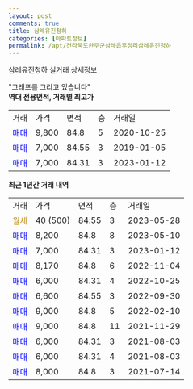 ```yaml
---
layout: post
comments: true
title: 삼례유진청하
categories: [아파트정보]
permalink: /apt/전라북도완주군삼례읍후정리삼례유진청하
---
```


삼례유진청하 실거래 상세정보

<script type="text/javascript">
  google.charts.load('current', {'packages':['line', 'corechart']});
  google.charts.setOnLoadCallback(drawChart);

  function drawChart() {
    var data = new google.visualization.DataTable();
    data.addColumn('date', '거래일');
    data.addColumn('number', "매매");
    data.addColumn('number', "전세");
    data.addColumn('number', "전매");

    data.addRows([[new Date(Date.parse("2023-05-28")), null, null, null], [new Date(Date.parse("2023-05-10")), 8200, null, null], [new Date(Date.parse("2023-01-12")), 7000, null, null], [new Date(Date.parse("2022-11-04")), 8170, null, null], [new Date(Date.parse("2022-10-25")), 6000, null, null], [new Date(Date.parse("2022-09-30")), 6600, null, null], [new Date(Date.parse("2022-02-10")), 9000, null, null], [new Date(Date.parse("2021-11-29")), 9000, null, null], [new Date(Date.parse("2021-08-03")), 6000, null, null], [new Date(Date.parse("2021-08-03")), 6000, null, null], [new Date(Date.parse("2021-07-14")), 8000, null, null]]);

    var options = {
      hAxis: {
        format: 'yyyy/MM/dd'
      },    
      lineWidth: 0,
      pointsVisible: true,    
      title: '최근 1년간 유형별 실거래가 분포',
      legend: { position: 'bottom' }
    };

    var formatter = new google.visualization.NumberFormat({pattern:'###,###'} );
    formatter.format(data, 1);
    formatter.format(data, 2);
    
    setTimeout(function() {
        var chart = new google.visualization.LineChart(document.getElementById('columnchart_material'));
        chart.draw(data, (options));
        document.getElementById('loading').style.display = 'none';
    }, 200);
  }
</script>


<div id="loading" style="z-index:20; display: block; margin-left: 0px">"그래프를 그리고 있습니다"</div>
<div id="columnchart_material" style="width: 95%; margin-left: 0px; display: block"></div>
<!-- contents start -->
<b>역대 전용면적, 거래별 최고가</b>
<table class="sortable">
    <tr>
      <td>거래</td>
      <td>가격</td>
      <td>면적</td>
      <td>층</td>
      <td>거래일</td>
    </tr>
        <tr>
          <td><a style="color: blue">매매</a></td>
          <td>9,800</td>
          <td>84.8</td>
          <td>5</td>
          <td>2020-10-25</td>
        </tr>            <tr>
          <td><a style="color: blue">매매</a></td>
          <td>7,000</td>
          <td>84.55</td>
          <td>3</td>
          <td>2019-01-05</td>
        </tr>            <tr>
          <td><a style="color: blue">매매</a></td>
          <td>7,000</td>
          <td>84.31</td>
          <td>3</td>
          <td>2023-01-12</td>
        </tr>        
    
    
</table>

<b>최근 1년간 거래 내역</b>

<table class="sortable">
    <tr>
      <td>거래</td>
      <td>가격</td>
      <td>면적</td>
      <td>층</td>
      <td>거래일</td>
    </tr>
    <tr>
      <td><a style="color: darkgoldenrod">월세</a></td>
      <td>40 (500)</td>
      <td>84.55</td>
      <td>3</td>
      <td>2023-05-28</td>
    </tr>          <tr>
      <td><a style="color: blue">매매</a></td>
      <td>8,200</td>
      <td>84.8</td>
      <td>8</td>
      <td>2023-05-10</td>
    </tr>          <tr>
      <td><a style="color: blue">매매</a></td>
      <td>7,000</td>
      <td>84.31</td>
      <td>3</td>
      <td>2023-01-12</td>
    </tr>          <tr>
      <td><a style="color: blue">매매</a></td>
      <td>8,170</td>
      <td>84.8</td>
      <td>6</td>
      <td>2022-11-04</td>
    </tr>          <tr>
      <td><a style="color: blue">매매</a></td>
      <td>6,000</td>
      <td>84.31</td>
      <td>4</td>
      <td>2022-10-25</td>
    </tr>          <tr>
      <td><a style="color: blue">매매</a></td>
      <td>6,600</td>
      <td>84.55</td>
      <td>3</td>
      <td>2022-09-30</td>
    </tr>          <tr>
      <td><a style="color: blue">매매</a></td>
      <td>9,000</td>
      <td>84.8</td>
      <td>5</td>
      <td>2022-02-10</td>
    </tr>          <tr>
      <td><a style="color: blue">매매</a></td>
      <td>9,000</td>
      <td>84.8</td>
      <td>11</td>
      <td>2021-11-29</td>
    </tr>          <tr>
      <td><a style="color: blue">매매</a></td>
      <td>6,000</td>
      <td>84.31</td>
      <td>3</td>
      <td>2021-08-03</td>
    </tr>          <tr>
      <td><a style="color: blue">매매</a></td>
      <td>6,000</td>
      <td>84.31</td>
      <td>4</td>
      <td>2021-08-03</td>
    </tr>          <tr>
      <td><a style="color: blue">매매</a></td>
      <td>8,000</td>
      <td>84.8</td>
      <td>3</td>
      <td>2021-07-14</td>
    </tr>      </table>
<!-- contents end -->    

